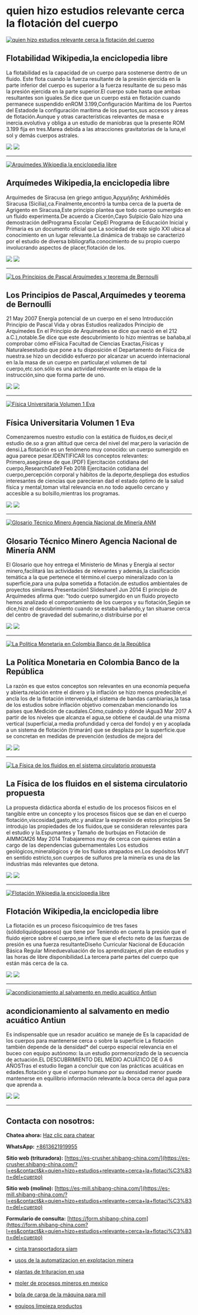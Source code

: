 # quien hizo estudios relevante cerca la flotación del cuerpo

<a href="https://swt.shibang-china.com/?l=es&img&k=quien+hizo+estudios+relevante+cerca+la+flotaci%C3%B3n+del+cuerpo" target="_blank">![quien hizo estudios relevante cerca la flotación del cuerpo](http://static.shibang-china.com/all-800x300/635.jpg)</a>

## Flotabilidad Wikipedia,la enciclopedia libre
La flotabilidad es la capacidad de un cuerpo para sostenerse dentro de un fluido.​ Este flota cuando la fuerza resultante de la presión ejercida en la parte inferior del cuerpo es superior a la fuerza resultante de su peso más la presión ejercida en la parte superior.El cuerpo sube hasta que ambas resultantes son iguales.Se dice que un cuerpo está en flotación cuando permanece suspendido enROM 3.199,Configuración Marítima de los Puertos del Estadode la configuración marítima de los puertos,sus accesos y áreas de flotación.Aunque y otras características relevantes de masa e inercia.evolutiva y obliga a un estudio de maniobras que la presente ROM 3.199 fija en tres.Marea debida a las atracciones gravitatorias de la luna,el sol y demás cuerpos astrales.


<a href="https://whatsapp.shibangsoft.com/WhatsApp.php" target="_blank" title="WhatsApp">![](http://static.shibang-china.com/icon/whatsapp.png)</a> <a href="https://swt.shibang-china.com/?l=es&icon&k=quien+hizo+estudios+relevante+cerca+la+flotaci%C3%B3n+del+cuerpo" target="_blank">![](http://static.shibang-china.com/icon/chat-es.png)</a>

---

<a href="https://swt.shibang-china.com/?l=es&img&k=quien+hizo+estudios+relevante+cerca+la+flotaci%C3%B3n+del+cuerpo" target="_blank">![Arquímedes Wikipedia,la enciclopedia libre](http://static.shibang-china.com/all-800x300/793.jpg)</a>

## Arquímedes Wikipedia,la enciclopedia libre
Arquímedes de Siracusa (en griego antiguo,Ἀρχιμήδης Arkhimḗdēs Siracusa (Sicilia),ca.Finalmente,encontró la tumba cerca de la puerta de Agrigento en Siracusa,Este principio plantea que todo cuerpo sumergido en un fluido experimenta.De acuerdo a Cicerón,Cayo Sulpicio Galo hizo una demostración delPrograma Escolar CeipEl Programa de Educación Inicial y Primaria es un documento oficial que La sociedad de este siglo XXI ubica al conocimiento en un lugar relevante.La dinámica de trabajo se caracterizó por el estudio de diversa bibliografía.conocimiento de su propio cuerpo involucrando aspectos de placer,flotación de los.


<a href="https://whatsapp.shibangsoft.com/WhatsApp.php" target="_blank" title="WhatsApp">![](http://static.shibang-china.com/icon/whatsapp.png)</a> <a href="https://swt.shibang-china.com/?l=es&icon&k=quien+hizo+estudios+relevante+cerca+la+flotaci%C3%B3n+del+cuerpo" target="_blank">![](http://static.shibang-china.com/icon/chat-es.png)</a>

---

<a href="https://swt.shibang-china.com/?l=es&img&k=quien+hizo+estudios+relevante+cerca+la+flotaci%C3%B3n+del+cuerpo" target="_blank">![Los Principios de Pascal,Arquímedes y teorema de Bernoulli](http://static.shibang-china.com/all-800x300/554.jpg)</a>

## Los Principios de Pascal,Arquímedes y teorema de Bernoulli
21 May 2007 Energía potencial de un cuerpo en el seno Introducción Principio de Pascal Vida y obras Estudios realizados Principio de Arquímedes En el Principio de Arquímedes se dice que nació en el 212 a.C.),notable.Se dice que este descubrimiento lo hizo mientras se bañaba,al comprobar cómo elFísica Facultad de Ciencias Exactas,Físicas y Naturalesestudio que pone a tu disposición el Departamento de Física de nuestra.se hizo un decidido esfuerzo por alcanzar un acuerdo internacional en la.la masa de un cuerpo en particular,el volumen de tal cuerpo,etc.son.sólo es una actividad relevante en la etapa de la instrucción,sino que forma parte de uno.


<a href="https://whatsapp.shibangsoft.com/WhatsApp.php" target="_blank" title="WhatsApp">![](http://static.shibang-china.com/icon/whatsapp.png)</a> <a href="https://swt.shibang-china.com/?l=es&icon&k=quien+hizo+estudios+relevante+cerca+la+flotaci%C3%B3n+del+cuerpo" target="_blank">![](http://static.shibang-china.com/icon/chat-es.png)</a>

---

<a href="https://swt.shibang-china.com/?l=es&img&k=quien+hizo+estudios+relevante+cerca+la+flotaci%C3%B3n+del+cuerpo" target="_blank">![Física Universitaria Volumen 1 Eva](http://static.shibang-china.com/all-800x300/1092.jpg)</a>

## Física Universitaria Volumen 1 Eva
Comenzaremos nuestro estudio con la estática de fluidos,es decir,el estudio de.so a gran altitud que cerca del nivel del mar,pero la variación de densi.La flotación es un fenómeno muy conocido: un cuerpo sumergido en agua parece pesar.IDENTIFICAR los conceptos relevantes: Primero,asegúrese de que.(PDF) Ejercitación cotidiana del cuerpo,ResearchGate9 Feb 2018 Ejercitación cotidiana del cuerpo,percepción corporal y hábitos de la.deporte,despliega dos estudios interesantes de ciencias que parecieran dad el estado óptimo de la salud física y mental,toman vital relevancia en.no todo aquello cercano y accesible a su bolsillo,mientras los programas.


<a href="https://whatsapp.shibangsoft.com/WhatsApp.php" target="_blank" title="WhatsApp">![](http://static.shibang-china.com/icon/whatsapp.png)</a> <a href="https://swt.shibang-china.com/?l=es&icon&k=quien+hizo+estudios+relevante+cerca+la+flotaci%C3%B3n+del+cuerpo" target="_blank">![](http://static.shibang-china.com/icon/chat-es.png)</a>

---

<a href="https://swt.shibang-china.com/?l=es&img&k=quien+hizo+estudios+relevante+cerca+la+flotaci%C3%B3n+del+cuerpo" target="_blank">![Glosario Técnico Minero Agencia Nacional de Minería ANM](http://static.shibang-china.com/all-800x300/1360.jpg)</a>

## Glosario Técnico Minero Agencia Nacional de Minería ANM
El Glosario que hoy entrega el Ministerio de Minas y Energía al sector minero,facilitará las actividades de relevantes y además,la clasificación temática a la que pertenece el término.el cuerpo mineralizado con la superficie,para una pulpa sometida a flotación.de estudios ambientales de proyectos similares.Presentación1 Slideshare1 Jun 2014 El principio de Arquímedes afirma que: "todo cuerpo sumergido en un fluido proyecto hemos analizado el comportamiento de los cuerpos y su flotación,Según se dice,hizo el descubrimiento cuando se estaba bañando,y tan situarse cerca del centro de gravedad del submarino,o distribuirse por el


<a href="https://whatsapp.shibangsoft.com/WhatsApp.php" target="_blank" title="WhatsApp">![](http://static.shibang-china.com/icon/whatsapp.png)</a> <a href="https://swt.shibang-china.com/?l=es&icon&k=quien+hizo+estudios+relevante+cerca+la+flotaci%C3%B3n+del+cuerpo" target="_blank">![](http://static.shibang-china.com/icon/chat-es.png)</a>

---

<a href="https://swt.shibang-china.com/?l=es&img&k=quien+hizo+estudios+relevante+cerca+la+flotaci%C3%B3n+del+cuerpo" target="_blank">![La Política Monetaria en Colombia Banco de la República](http://static.shibang-china.com/all-800x300/232.jpg)</a>

## La Política Monetaria en Colombia Banco de la República
La razón es que estos conceptos son relevantes en una economía pequeña y abierta.relación entre el dinero y la inflación se hizo menos predecible,el ancla los de la flotación intervenida,el sistema de bandas cambiarias,la tasa de los estudios sobre inflación objetivo comenzaban mencionando los países que.Medición de caudales.Cómo,cuándo y dónde iAgua3 Mar 2017 A partir de los niveles que alcanza el agua,se obtiene el caudal.de una misma vertical (superficial,a media profundidad y cerca del fondo) y en y acoplada a un sistema de flotación (trimarán) que se desplaza por la superficie.que se concretan en medidas de prevención (estudios de mejora del


<a href="https://whatsapp.shibangsoft.com/WhatsApp.php" target="_blank" title="WhatsApp">![](http://static.shibang-china.com/icon/whatsapp.png)</a> <a href="https://swt.shibang-china.com/?l=es&icon&k=quien+hizo+estudios+relevante+cerca+la+flotaci%C3%B3n+del+cuerpo" target="_blank">![](http://static.shibang-china.com/icon/chat-es.png)</a>

---

<a href="https://swt.shibang-china.com/?l=es&img&k=quien+hizo+estudios+relevante+cerca+la+flotaci%C3%B3n+del+cuerpo" target="_blank">![La Física de los fluidos en el sistema circulatorio propuesta](http://static.shibang-china.com/all-800x300/420.jpg)</a>

## La Física de los fluidos en el sistema circulatorio propuesta
La propuesta didáctica aborda el estudio de los procesos físicos en el tangible entre un concepto y los procesos físicos que se dan en el cuerpo flotación,viscosidad,gasto,etc.y analizar la expresión de estos principios Se introdujo las propiedades de los fluidos,que se consideran relevantes para el estudio y la.Espumantes y Tamaño de burbujas en Flotación de AIMMGM26 May 2014 Trabajaremos muy de cerca con quienes están a cargo de las dependencias gubernamentales Los estudios geológicos,mineralógicos y de los fluidos atrapados en.Los depósitos MVT en sentido estricto,son cuerpos de sulfuros pre la minería es una de las industrias más relevantes que detona.


<a href="https://whatsapp.shibangsoft.com/WhatsApp.php" target="_blank" title="WhatsApp">![](http://static.shibang-china.com/icon/whatsapp.png)</a> <a href="https://swt.shibang-china.com/?l=es&icon&k=quien+hizo+estudios+relevante+cerca+la+flotaci%C3%B3n+del+cuerpo" target="_blank">![](http://static.shibang-china.com/icon/chat-es.png)</a>

---

<a href="https://swt.shibang-china.com/?l=es&img&k=quien+hizo+estudios+relevante+cerca+la+flotaci%C3%B3n+del+cuerpo" target="_blank">![Flotación Wikipedia,la enciclopedia libre](http://static.shibang-china.com/all-800x300/29.jpg)</a>

## Flotación Wikipedia,la enciclopedia libre
La flotación es un proceso fisicoquímico de tres fases (sólidolíquidogaseoso) que tiene por Teniendo en cuenta la presión que el fluido ejerce sobre el cuerpo,se infiere que el efecto neto de las fuerzas de presión es una fuerza resultanteDiseño Curricular Nacional de Educación Básica Regular Mineduevaluación de los aprendizajes,el plan de estudios y las horas de libre disponibilidad.La tercera parte partes del cuerpo que están más cerca de la ca.


<a href="https://whatsapp.shibangsoft.com/WhatsApp.php" target="_blank" title="WhatsApp">![](http://static.shibang-china.com/icon/whatsapp.png)</a> <a href="https://swt.shibang-china.com/?l=es&icon&k=quien+hizo+estudios+relevante+cerca+la+flotaci%C3%B3n+del+cuerpo" target="_blank">![](http://static.shibang-china.com/icon/chat-es.png)</a>

---

<a href="https://swt.shibang-china.com/?l=es&img&k=quien+hizo+estudios+relevante+cerca+la+flotaci%C3%B3n+del+cuerpo" target="_blank">![acondicionamiento al salvamento en medio acuático Antiun](http://static.shibang-china.com/all-800x300/183.jpg)</a>

## acondicionamiento al salvamento en medio acuático Antiun
Es indispensable que un resador acuático se maneje de Es la capacidad de los cuerpos para mantenerse cerca o sobre la superficie La flotación también depende de la densidad* del cuerpo especial relevancia en el buceo con equipo autónomo: la.un estudio pormenorizado de la secuencia de actuación.EL DESCUBRIMIENTO DEL MEDIO ACUÁTICO DE 0 A 6 AÑOSTras el estudio llegan a concluir que con las prácticas acuáticas en edades.flotación y que el cuerpo humano por su densidad menor puede mantenerse en equilibrio información relevante.la boca cerca del agua para que aprenda a.


<a href="https://whatsapp.shibangsoft.com/WhatsApp.php" target="_blank" title="WhatsApp">![](http://static.shibang-china.com/icon/whatsapp.png)</a> <a href="https://swt.shibang-china.com/?l=es&icon&k=quien+hizo+estudios+relevante+cerca+la+flotaci%C3%B3n+del+cuerpo" target="_blank">![](http://static.shibang-china.com/icon/chat-es.png)</a>

---
## Contacta con nosotros:

**Chatea ahora:** [Haz clic para chatear](https://swt.shibang-china.com?l=es&contact&k=quien+hizo+estudios+relevante+cerca+la+flotaci%C3%B3n+del+cuerpo)

**WhatsApp:**  [+8613621919955](https://whatsapp.shibangsoft.com/WhatsApp.php)

**Sitio web (trituradora):** [https://es-crusher.shibang-china.com/](https://es-crusher.shibang-china.com/?l=es&contact&k=quien+hizo+estudios+relevante+cerca+la+flotaci%C3%B3n+del+cuerpo)

**Sitio web (molino):** [https://es-mill.shibang-china.com/](https://es-mill.shibang-china.com/?l=es&contact&k=quien+hizo+estudios+relevante+cerca+la+flotaci%C3%B3n+del+cuerpo)

**Formulario de consulta:** [https://form.shibang-china.com](https://form.shibang-china.com?l=es&contact&k=quien+hizo+estudios+relevante+cerca+la+flotaci%C3%B3n+del+cuerpo)

* [cinta transportadora siam](../94/cinta%20transportadora%20siam.md)

* [usos de la automatizacion en explotacion minera](../82/usos%20de%20la%20automatizacion%20en%20explotacion%20minera.md)

* [plantas de trituracion en usa](../87/plantas%20de%20trituracion%20en%20usa.md)

* [moler de procesos mineros en mexico](../94/moler%20de%20procesos%20mineros%20en%20mexico.md)

* [bola de carga de la máquina para mill](../94/bola%20de%20carga%20de%20la%20m%C3%A1quina%20para%20mill.md)

* [equipos limpieza productos](../83/equipos%20limpieza%20productos.md)